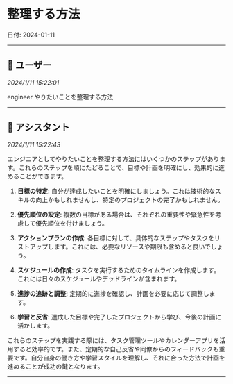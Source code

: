 # 整理する方法

日付: 2024-01-11

---

## 👤 ユーザー
*2024/1/11 15:22:01*

engineer やりたいことを整理する方法

---

## 🤖 アシスタント
*2024/1/11 15:22:43*

エンジニアとしてやりたいことを整理する方法にはいくつかのステップがあります。これらのステップを順にたどることで、目標や計画を明確にし、効果的に進めることができます。

1. **目標の特定**: 自分が達成したいことを明確にしましょう。これは技術的なスキルの向上かもしれませんし、特定のプロジェクトの完了かもしれません。

2. **優先順位の設定**: 複数の目標がある場合は、それぞれの重要性や緊急性を考慮して優先順位を付けましょう。

3. **アクションプランの作成**: 各目標に対して、具体的なステップやタスクをリストアップします。これには、必要なリソースや期限も含めると良いでしょう。

4. **スケジュールの作成**: タスクを実行するためのタイムラインを作成します。これには日々のスケジュールやデッドラインが含まれます。

5. **進捗の追跡と調整**: 定期的に進捗を確認し、計画を必要に応じて調整します。

6. **学習と反省**: 達成した目標や完了したプロジェクトから学び、今後の計画に活かします。

これらのステップを実践する際には、タスク管理ツールやカレンダーアプリを活用すると効率的です。また、定期的な自己反省や同僚からのフィードバックも重要です。自分自身の働き方や学習スタイルを理解し、それに合った方法で計画を進めることが成功の鍵となります。

---
